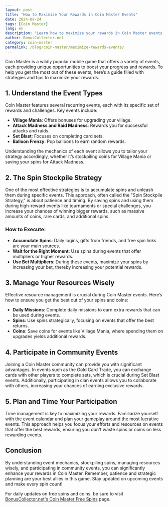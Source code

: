 ```yaml
---
layout: post  
title: "How to Maximize Your Rewards in Coin Master Events"
date: 2024-08-24
tags: [Coin Master]
lang: en  
description: "Learn how to maximize your rewards in Coin Master events with these expert tips and strategies."
author: BonusCollector.net  
category: coin-master  
permalink: /blog/coin-master/maximize-rewards-events/  
---
```


Coin Master is a wildly popular mobile game that offers a variety of events, each providing unique opportunities to boost your progress and rewards. To help you get the most out of these events, here’s a guide filled with strategies and tips to maximize your rewards.

## 1. Understand the Event Types

Coin Master features several recurring events, each with its specific set of rewards and challenges. Key events include:

- **Village Mania**: Offers bonuses for upgrading your village.
- **Attack Madness and Raid Madness**: Rewards you for successful attacks and raids.
- **Set Blast**: Focuses on completing card sets.
- **Balloon Frenzy**: Pop balloons to earn random rewards.

Understanding the mechanics of each event allows you to tailor your strategy accordingly, whether it’s stockpiling coins for Village Mania or saving your spins for Attack Madness.

## 2. The Spin Stockpile Strategy

One of the most effective strategies is to accumulate spins and unleash them during specific events. This approach, often called the "Spin Stockpile Strategy," is about patience and timing. By saving spins and using them during high-reward events like tournaments or special challenges, you increase your chances of winning bigger rewards, such as massive amounts of coins, rare cards, and additional spins.

### How to Execute:
- **Accumulate Spins**: Daily logins, gifts from friends, and free spin links are your main sources.
- **Wait for the Right Moment**: Use spins during events that offer multipliers or higher rewards.
- **Use Bet Multipliers**: During these events, maximize your spins by increasing your bet, thereby increasing your potential rewards.

## 3. Manage Your Resources Wisely

Effective resource management is crucial during Coin Master events. Here’s how to ensure you get the best out of your spins and coins:

- **Daily Missions**: Complete daily missions to earn extra rewards that can be used during events.
- **Spins**: Use spins strategically, focusing on events that offer the best returns.
- **Coins**: Save coins for events like Village Mania, where spending them on upgrades yields additional rewards.

## 4. Participate in Community Events

Joining a Coin Master community can provide you with significant advantages. In events such as the Gold Card Trade, you can exchange cards with other players to complete sets, which is crucial during Set Blast events. Additionally, participating in clan events allows you to collaborate with others, increasing your chances of earning exclusive rewards.

## 5. Plan and Time Your Participation

Time management is key to maximizing your rewards. Familiarize yourself with the event calendar and plan your gameplay around the most lucrative events. This approach helps you focus your efforts and resources on events that offer the best rewards, ensuring you don't waste spins or coins on less rewarding events.

## Conclusion

By understanding event mechanics, stockpiling spins, managing resources wisely, and participating in community events, you can significantly enhance your rewards in Coin Master. Remember, patience and strategic planning are your best allies in this game. Stay updated on upcoming events and make every spin count!

For daily updates on free spins and coins, be sure to visit [BonusCollector.net's Coin Master Free Spins](https://bonuscollector.net/coin-master-free-spins/) page.